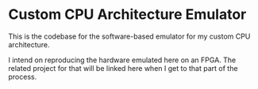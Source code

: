 # Custom CPU Architecture Emulator

This is the codebase for the software-based emulator for my custom CPU architecture.

I intend on reproducing the hardware emulated here on an FPGA.
The related project for that will be linked here when I get to that part of the process.
